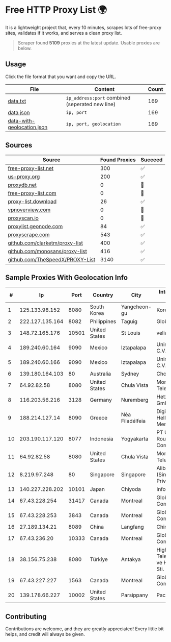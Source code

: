 
# Free HTTP Proxy List 🌍

It is a lightweight project that, every 10 minutes, scrapes lots of free-proxy sites, validates if it works, and serves a clean proxy list.


> Scraper found **5109** proxies at the latest update. Usable proxies are below.

## Usage

Click the file format that you want and copy the URL.


|File|Content|Count|
|----|-------|-----|
|[data.txt](https://raw.githubusercontent.com/themiralay/Proxy-List-World/master/data.txt)|`ip_address:port` combined (seperated new line)|169|
|[data.json](https://raw.githubusercontent.com/themiralay/Proxy-List-World/master/data.json)|`ip, port`|169|
|[data-with-geolocation.json](https://raw.githubusercontent.com/themiralay/Proxy-List-World/master/data-with-geolocation.json)|`ip, port, geolocation`|169|

## Sources

|Source|Found Proxies|Succeed|
|------|-------------|-------|
|[free-proxy-list.net](https://free-proxy-list.net)|300|✅|
|[us-proxy.org](https://www.us-proxy.org)|200|✅|
|[proxydb.net](http://proxydb.net)|0|🚫|
|[free-proxy-list.com](https://free-proxy-list.com/?page=&port=&type%5B%5D=http&type%5B%5D=https&up_time=0&search=Search)|0|🚫|
|[proxy-list.download](https://www.proxy-list.download/HTTP)|26|✅|
|[vpnoverview.com](https://vpnoverview.com/privacy/anonymous-browsing/free-proxy-servers)|0|🚫|
|[proxyscan.io](https://www.proxyscan.io)|0|🚫|
|[proxylist.geonode.com](https://proxylist.geonode.com/api/proxy-list?limit=300&page=1&sort_by=lastChecked&sort_type=desc&protocols=http,https)|84|✅|
|[proxyscrape.com](https://api.proxyscrape.com/v2/?request=displayproxies&protocol=http&timeout=10000&country=all&ssl=all&anonymity=all)|543|✅|
|[github.com/clarketm/proxy-list](https://raw.githubusercontent.com/clarketm/proxy-list/master/proxy-list-raw.txt)|400|✅|
|[github.com/monosans/proxy-list](https://raw.githubusercontent.com/monosans/proxy-list/main/proxies/http.txt)|416|✅|
|[github.com/TheSpeedX/PROXY-List](https://raw.githubusercontent.com/TheSpeedX/PROXY-List/master/http.txt)|3140|✅|


## Sample Proxies With Geolocation Info

|#|Ip|Port|Country|City|Internet Service Provider|
|-|--|----|-------|----|-------------------------|
|1|125.133.98.152|8080|South Korea|Yangcheon-gu|Korea Telecom|
|2|222.127.135.164|8082|Philippines|Taguig|Globe Telecom|
|3|148.72.165.176|10501|United States|St Louis|velia.net|
|4|189.240.60.164|9090|Mexico|Iztapalapa|Uninet S.A. de C.V.|
|5|189.240.60.166|9090|Mexico|Iztapalapa|Uninet S.A. de C.V.|
|6|139.180.164.103|80|Australia|Sydney|Choopa|
|7|64.92.82.58|8080|United States|Chula Vista|Momentum Telecom, Inc.|
|8|116.203.56.216|3128|Germany|Nuremberg|Hetzner Online GmbH|
|9|188.214.127.14|8090|Greece|Néa Filadélfeia|Digital Realty Hellas Single Member S.A|
|10|203.190.117.120|8077|Indonesia|Yogyakarta|PT Union Routelink Communication|
|11|64.92.82.58|8080|United States|Chula Vista|Momentum Telecom, Inc.|
|12|8.219.97.248|80|Singapore|Singapore|Alibaba Cloud (Singapore) Private Limited|
|13|140.227.228.202|10101|Japan|Chiyoda|InfoSphere|
|14|67.43.228.254|31417|Canada|Montreal|GloboTech Communications|
|15|67.43.228.253|3843|Canada|Montreal|GloboTech Communications|
|16|27.189.134.21|8089|China|Langfang|Chinanet|
|17|67.43.236.20|10333|Canada|Montreal|GloboTech Communications|
|18|38.156.75.238|8080|Türkiye|Antakya|High Speed Telekomunikasyon ve Hab. Hiz. Ltd. Sti.|
|19|67.43.227.227|1563|Canada|Montreal|GloboTech Communications|
|20|139.178.66.227|10002|United States|Parsippany|Packet Host, Inc.|



## Contributing

Contributions are welcome, and they are greatly appreciated! Every
little bit helps, and credit will always be given.

